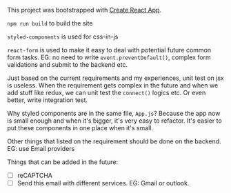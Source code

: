 This project was bootstrapped with [Create React App](https://github.com/facebookincubator/create-react-app).

`npm run build` to build the site

`styled-components` is used for css-in-js

`react-form` is used to make it easy to deal with potential future common form tasks. EG: no need to write `event.preventDefault()`, complex form validations and submit to the backend etc.

Just based on the current requirements and my experiences, unit test on jsx is useless. When the requirement gets complex in the future and when we add stuff like redux, we can unit test the `connect()` logics etc. Or even better, write integration test.

Why styled components are in the same file, `App.js`? Because the app now is small enough and when it's bigger, it's very easy to refactor. It's easier to put these components in one place when it's small.

Other things that listed on the requirement should be done on the backend. EG: use Email providers

Things that can be added in the future:

- [ ] reCAPTCHA
- [ ] Send this email with different services. EG: Gmail or outlook.
